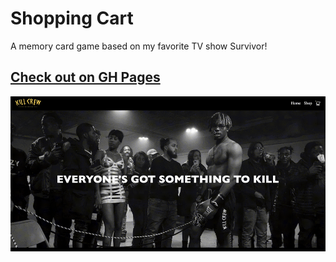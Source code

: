 # Shopping Cart

A memory card game based on my favorite TV show Survivor!

## [Check out on GH Pages](https://imouth.github.io/Shopping-Cart/)

![Image of project](kill-crew.gif)
